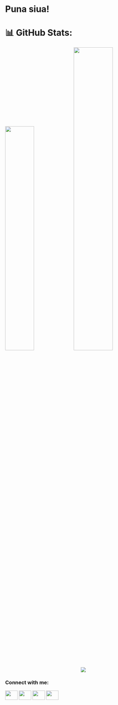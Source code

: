 # Puna siua!

# 📊 GitHub Stats:

<p align="left">
  <img width="43%" src="https://github-readme-stats.vercel.app/api?username=Aligatrone&theme=radical&hide_border=true&include_all_commits=false&count_private=true" />
  
 
  
   <img width="50%" src="https://github-readme-stats.vercel.app/api/top-langs/?username=Aligatrone&theme=radical&hide_border=true&include_all_commits=true&count_private=true&layout=compact" />
</p>

<br/>

<p align="center">
  <img src="https://github-readme-streak-stats.herokuapp.com/?user=Aligatrone&theme=radical&hide_border=true" />
</p>

<h3 align="left">Connect with me:</h3>
<p align="left">
<a href="your link" target="blank"><img align="center" src="https://cdn.jsdelivr.net/npm/simple-icons@3.0.1/icons/twitter.svg" alt="" height="30" width="40" /></a>
<a href="your link" target="blank"><img align="center" src="https://cdn.jsdelivr.net/npm/simple-icons@3.0.1/icons/linkedin.svg" alt="" height="30" width="40" /></a>
<a href="your link" target="blank"><img align="center" src="https://cdn.jsdelivr.net/npm/simple-icons@3.0.1/icons/instagram.svg" alt="" height="30" width="40" /></a>
<a href="your link" target="blank"><img align="center" src="https://cdn.jsdelivr.net/npm/simple-icons@3.0.1/icons/youtube.svg" alt="" height="30" width="40" /></a>
</p>
